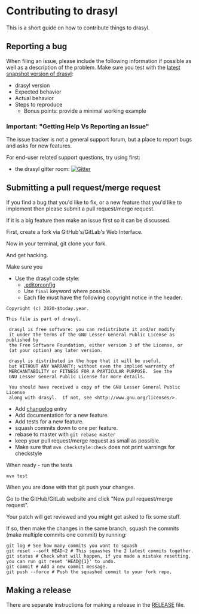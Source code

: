 # Contributing to drasyl

This is a short guide on how to contribute things to drasyl.

## Reporting a bug

When filing an issue, please include the following information if possible as well as a description
of the problem. Make sure you test with the [latest snapshot version of drasyl](https://docs.drasyl.org/master/getting-started/quick-start/):

  * drasyl version
  * Expected behavior
  * Actual behavior
  * Steps to reproduce
    * Bonus points: provide a minimal working example

### Important: "Getting Help Vs Reporting an Issue"

The issue tracker is not a general support forum, but a place to report bugs and asks for new features.

For end-user related support questions, try using first:
- the drasyl gitter room: [![Gitter](https://badges.gitter.im/drasyl-overlay/drasyl.svg)](https://gitter.im/drasyl-overlay/drasyl)

## Submitting a pull request/merge request

If you find a bug that you'd like to fix, or a new feature that you'd
like to implement then please submit a pull request/merge request.

If it is a big feature then make an issue first so it can be discussed.

First, create a fork via GitHub's/GitLab's Web Interface.

Now in your terminal, git clone your fork.

And get hacking.

Make sure you

  * Use the drasyl code style:
    * [.editorconfig](.editorconfig)
    * Use `final` keyword where possible.
    * Each file must have the following copyright notice in the header: 
```
Copyright (c) 2020-$today.year.

This file is part of drasyl.

 drasyl is free software: you can redistribute it and/or modify
 it under the terms of the GNU Lesser General Public License as published by
 the Free Software Foundation, either version 3 of the License, or
 (at your option) any later version.
 
 drasyl is distributed in the hope that it will be useful,
 but WITHOUT ANY WARRANTY; without even the implied warranty of
 MERCHANTABILITY or FITNESS FOR A PARTICULAR PURPOSE.  See the
 GNU Lesser General Public License for more details.
 
 You should have received a copy of the GNU Lesser General Public License
 along with drasyl.  If not, see <http://www.gnu.org/licenses/>.
```
  * Add [changelog](./CHANGELOG.md) entry
  * Add documentation for a new feature.
  * Add tests for a new feature.
  * squash commits down to one per feature.
  * rebase to master with `git rebase master`
  * keep your pull request/merge request as small as possible.
  * Make sure that `mvn checkstyle:check` does not print warnings for checkstyle

When ready - run the tests

    mvn test

When you are done with that git push your changes.

Go to the GitHub/GitLab website and click "New pull request/merge request".

Your patch will get reviewed and you might get asked to fix some stuff.

If so, then make the changes in the same branch, squash the commits (make multiple commits one
commit) by running:
```
git log # See how many commits you want to squash
git reset --soft HEAD~2 # This squashes the 2 latest commits together.
git status # Check what will happen, if you made a mistake resetting, you can run git reset 'HEAD@{1}' to undo.
git commit # Add a new commit message.
git push --force # Push the squashed commit to your fork repo.
```

## Making a release ##

There are separate instructions for making a release in the [RELEASE](RELEASE.md)
file.
